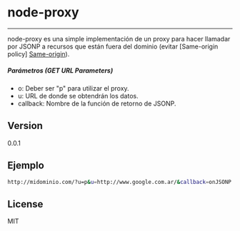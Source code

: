 node-proxy
=========
---
node-proxy es una simple implementación de un proxy para hacer llamadar por JSONP a recursos que están fuera del dominio (evitar [Same-origin policy] [Same-origin]).

##### Parámetros (GET URL Parameters)
  - o: Deber ser "p" para utilizar el proxy.
  - u: URL de donde se obtendrán los datos.
  - callback: Nombre de la función de retorno de JSONP.


Version
----

0.0.1


Ejemplo
--------------

```sh
http://midominio.com/?u=p&u=http://www.google.com.ar/&callback=onJSONP
```



License
----

MIT


[Same-origin]:https://developer.mozilla.org/en-US/docs/Web/JavaScript/Same_origin_policy_for_JavaScript

    